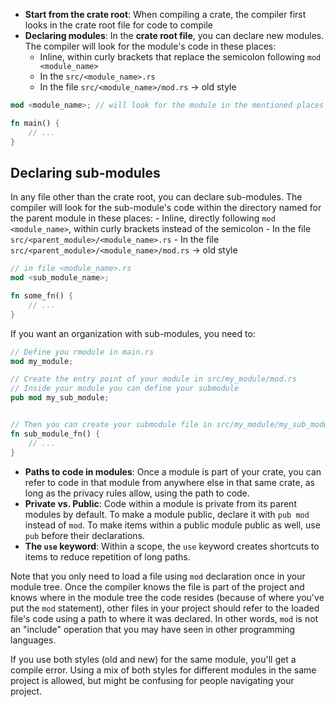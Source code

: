 - **Start from the crate root**: When compiling a crate, the compiler first looks in the crate root file for code to compile
- **Declaring modules**: In the **crate root file**, you can declare new modules. The compiler will look for the module's code in these places:
	- Inline, within curly brackets that replace the semicolon following `mod <module_name>`
	- In the `src/<module_name>.rs`
	- In the file `src/<module_name>/mod.rs` -> old style

```Rust
mod <module_name>; // will look for the module in the mentioned places

fn main() {
	// ...
}
```
## Declaring sub-modules
In any file other than the crate root, you can declare sub-modules. The compiler will look for the sub-module's code within the directory named for the parent module in these places:
	- Inline, directly following `mod <module_name>`, within curly brackets instead of the semicolon
	- In the file `src/<parent_module>/<module_name>.rs`
	- In the file `src/<parent_module>/<module_name>/mod.rs` -> old style

```Rust
// in file <module_name>.rs
mod <sub_module_name>;

fn some_fn() {
	// ...
}
```

If you want an organization with sub-modules, you need to:

```Rust
// Define you rmodule in main.rs
mod my_module;

// Create the entry point of your module in src/my_module/mod.rs
// Inside your module you can define your submodule
pub mod my_sub_module;


// Then you can create your submodule file in src/my_module/my_sub_module.rs
fn sub_module_fn() {
	// ...
}
```

- **Paths to code in modules**: Once a module is part of your crate, you can refer to code in that module from anywhere else in that same crate, as long as the privacy rules allow, using the path to code.
- **Private vs. Public**: Code within a module is private from its parent modules by default. To make a module public, declare it with `pub mod` instead of `mod`. To make items within a public module public as well, use `pub` before their declarations.
- **The `use` keyword**: Within a scope, the `use` keyword creates shortcuts to items to reduce repetition of long paths.

Note that you only need to load a file using `mod` declaration once in your module tree. Once the compiler knows the file is part of the project and knows where in the module tree the code resides (because of where you've put the `mod` statement), other files in your project should refer to the loaded file's code using a path to where it was declared. In other words, `mod` is not an "include" operation that you may have seen in other programming languages.

If you use both styles (old and new) for the same module, you'll get a compile error. Using a mix of both styles for different modules in the same project is allowed, but might be confusing for people navigating your project.